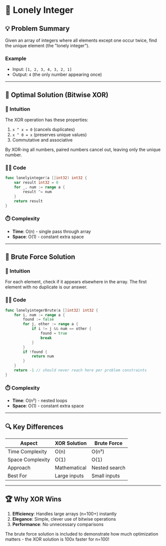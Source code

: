 # 🔢 Lonely Integer

## 💡 Problem Summary

Given an array of integers where all elements except one occur twice, find the unique element (the "lonely integer").

### Example
- Input: `[1, 2, 3, 4, 3, 2, 1]`
- Output: `4` (the only number appearing once)

---

## 🚀 Optimal Solution (Bitwise XOR)

### 💭 Intuition
The XOR operation has these properties:
1. `x ^ x = 0` (cancels duplicates)
2. `x ^ 0 = x` (preserves unique values)
3. Commutative and associative

By XOR-ing all numbers, paired numbers cancel out, leaving only the unique number.

### 🧑‍💻 Code
```go
func lonelyinteger(a []int32) int32 {
    var result int32 = 0
    for _, num := range a {
        result ^= num
    }
    return result
}
```

### ⏱️ Complexity
- **Time**: O(n) - single pass through array
- **Space**: O(1) - constant extra space

---

## 🐢 Brute Force Solution

### 💭 Intuition
For each element, check if it appears elsewhere in the array. The first element with no duplicate is our answer.

### 🧑‍💻 Code
```go
func lonelyintegerBrute(a []int32) int32 {
    for i, num := range a {
        found := false
        for j, other := range a {
            if i != j && num == other {
                found = true
                break
            }
        }
        if !found {
            return num
        }
    }
    return -1 // should never reach here per problem constraints
}
```

### ⏱️ Complexity
- **Time**: O(n²) - nested loops
- **Space**: O(1) - constant extra space

---

## 🔍 Key Differences

| Aspect        | XOR Solution | Brute Force |
|--------------|-------------|-------------|
| Time Complexity | O(n)       | O(n²)       |
| Space Complexity | O(1)      | O(1)        |
| Approach      | Mathematical | Nested search |
| Best For      | Large inputs | Small inputs |

---

## 🏆 Why XOR Wins
1. **Efficiency**: Handles large arrays (n=100+) instantly
2. **Elegance**: Simple, clever use of bitwise operations
3. **Performance**: No unnecessary comparisons

The brute force solution is included to demonstrate how much optimization matters - the XOR solution is 100x faster for n=100!